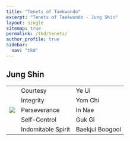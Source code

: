 ```yaml
---
title: "Tenets of Taekwondo"
excerpt: "Tenets of Taekwondo - Jung Shin"
layout: single
sitemap: true
permalink: /tkd/tenets/
author_profile: true
sidebar:
  nav: "tkd"
---
```

## Jung Shin

<table>
	<tr><td rowspan="5"><img src="/nitkdsample/images/kor1.gif"></td>
		<td>Courtesy</td><td>Ye Ui</td>
	</tr>
	<tr><td>Integrity</td><td>Yom Chi</td></tr>
	<tr><td>Perseverance</td><td>In Nae</td></tr>
	<tr><td>Self-Control</td><td>Guk Gi</td></tr>
	<tr><td>Indomitable Spirit</td><td>Baekjul Boogool</td></tr>
</table>
